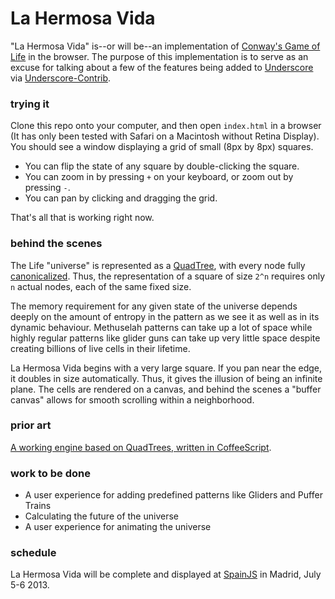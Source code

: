 # La Hermosa Vida

"La Hermosa Vida" is--or will be--an implementation of [Conway's Game of Life][gol] in the browser. The purpose of this implementation is to serve as an excuse for talking about a few of the features being added to [Underscore][u] via [Underscore-Contrib][uc]. 

[gol]: https://en.wikipedia.org/wiki/Conway's_Game_of_Life
[u]: http://underscorejs.org
[uc]: https://github.com/documentcloud/underscore-contrib

### trying it

Clone this repo onto your computer, and then open `index.html` in a browser (It has only been tested with Safari on a Macintosh without Retina Display). You should see a window displaying a grid of small (8px by 8px) squares.

* You can flip the state of any square by double-clicking the square.
* You can zoom in by pressing `+` on your keyboard, or zoom out by pressing `-`.
* You can pan by clicking and dragging the grid.

That's all that is working right now.

### behind the scenes

The Life "universe" is represented as a [QuadTree][qt], with every node fully [canonicalized][canon]. Thus, the representation of a square of size `2^n` requires only `n` actual nodes, each of the same fixed size.

[qt]: https://en.wikipedia.org/wiki/Quadtree
[canon]: https://en.wikipedia.org/wiki/Canonicalization

The memory requirement for any given state of the universe depends deeply on the amount of entropy in the pattern as we see it as well as in its dynamic behaviour. Methuselah patterns can take up a lot of space while highly regular patterns like glider guns can take up very little space despite creating billions of live cells in their lifetime.

La Hermosa Vida begins with a very large square. If you pan near the edge, it doubles in size automatically. Thus, it gives the illusion of being an infinite plane. The cells are rendered on a canvas, and behind the scenes a "buffer canvas" allows for smooth scrolling within a neighborhood.

### prior art

[A working engine based on QuadTrees, written in CoffeeScript][ru].

### work to be done

* A user experience for adding predefined patterns like Gliders and Puffer Trains
* Calculating the future of the universe
* A user experience for animating the universe

### schedule

La Hermosa Vida will be complete and displayed at [SpainJS] in Madrid, July 5-6 2013.

[SpainJS]: http://spainjs.org
[ru]: http://recursiveuniver.se